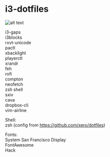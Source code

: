 # i3-dotfiles
  
![alt text](http://i.imgur.com/S5rYphD.png)  
   
i3-gaps  
i3blocks  
rxvt-unicode  
pactl  
xbacklight  
playerctl  
xrandr  
feh  
rofi  
compton  
neofetch  
zsh shell  
sxiv  
cava  
dropbox-cli  
vim-airline
  
Shell:  
zsh (config from https://github.com/xero/dotfiles)  
  
Fonts:  
System San Francisco Display  
FontAwesome  
Hack  
